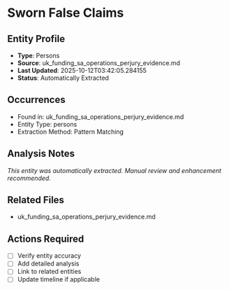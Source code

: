 # Sworn False Claims

## Entity Profile
- **Type**: Persons
- **Source**: uk_funding_sa_operations_perjury_evidence.md
- **Last Updated**: 2025-10-12T03:42:05.284155
- **Status**: Automatically Extracted

## Occurrences
- Found in: uk_funding_sa_operations_perjury_evidence.md
- Entity Type: persons
- Extraction Method: Pattern Matching

## Analysis Notes
*This entity was automatically extracted. Manual review and enhancement recommended.*

## Related Files
- uk_funding_sa_operations_perjury_evidence.md

## Actions Required
- [ ] Verify entity accuracy
- [ ] Add detailed analysis
- [ ] Link to related entities
- [ ] Update timeline if applicable
